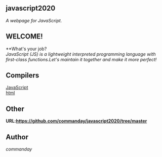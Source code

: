 ## javascript2020
*A webpage for JavaScript.*
## WELCOME!
**What's your job?
</br>
*JavaScript (JS) is a lightweight interpreted programming language with first-class functions.Let's maintain it together and make it more perfect!*
## Compilers
[JavaScript](https://www.runoob.com/try/try.php?filename=tryjs_events)
</br>
[html](https://c.runoob.com/front-end/61)
## Other
__URL:https://github.com/commanday/javascript2020/tree/master__
## Author
*commanday*
